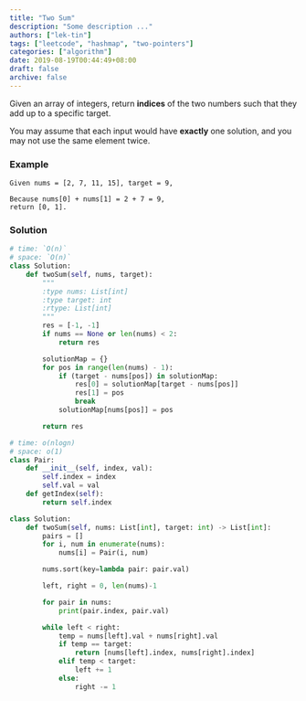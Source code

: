 ```yaml
---
title: "Two Sum"
description: "Some description ..."
authors: ["lek-tin"]
tags: ["leetcode", "hashmap", "two-pointers"]
categories: ["algorithm"]
date: 2019-08-19T00:44:49+08:00
draft: false
archive: false
---
```

Given an array of integers, return **indices** of the two numbers such that they add up to a specific target.

You may assume that each input would have **exactly** one solution, and you may not use the same element twice.

### Example
```
Given nums = [2, 7, 11, 15], target = 9,

Because nums[0] + nums[1] = 2 + 7 = 9,
return [0, 1].
```
### Solution
```python
# time: `O(n)`
# space: `O(n)`
class Solution:
    def twoSum(self, nums, target):
        """
        :type nums: List[int]
        :type target: int
        :rtype: List[int]
        """
        res = [-1, -1]
        if nums == None or len(nums) < 2:
            return res

        solutionMap = {}
        for pos in range(len(nums) - 1):
            if (target - nums[pos]) in solutionMap:
                res[0] = solutionMap[target - nums[pos]]
                res[1] = pos
                break
            solutionMap[nums[pos]] = pos

        return res
```
```python
# time: o(nlogn)
# space: o(1)
class Pair:
    def __init__(self, index, val):
        self.index = index
        self.val = val
    def getIndex(self):
        return self.index

class Solution:
    def twoSum(self, nums: List[int], target: int) -> List[int]:
        pairs = []
        for i, num in enumerate(nums):
            nums[i] = Pair(i, num)

        nums.sort(key=lambda pair: pair.val)

        left, right = 0, len(nums)-1

        for pair in nums:
            print(pair.index, pair.val)

        while left < right:
            temp = nums[left].val + nums[right].val
            if temp == target:
                return [nums[left].index, nums[right].index]
            elif temp < target:
                left += 1
            else:
                right -= 1
```